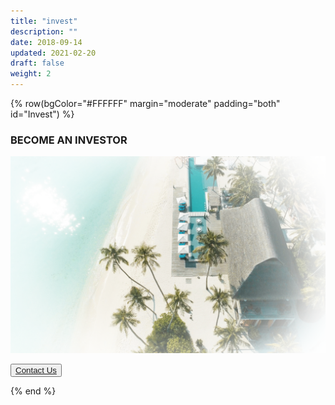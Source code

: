 ```yaml
---
title: "invest"
description: ""
date: 2018-09-14
updated: 2021-02-20
draft: false
weight: 2
---
```


<!-- section 1 (JP) -->

{% row(bgColor="#FFFFFF" margin="moderate" padding="both" id="Invest") %}

### BECOME AN INVESTOR 

![invest](img/invest.png)

<button>[Contact Us](mailto:info@ourworld.tf)</button>

{% end %}